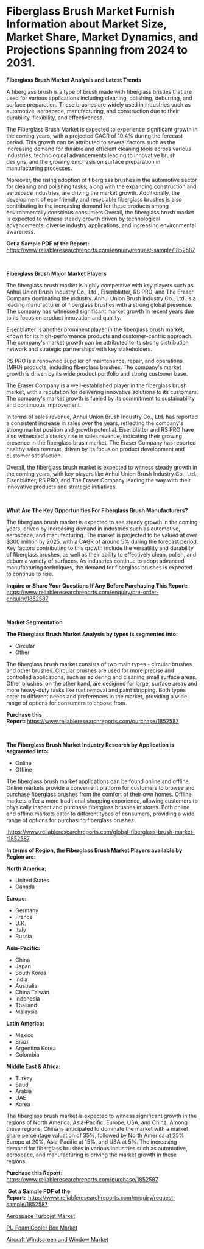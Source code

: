 <p><h1>Fiberglass Brush Market Furnish Information about Market Size, Market Share, Market Dynamics, and Projections Spanning from 2024 to 2031.</h1></p><p><strong>Fiberglass Brush Market Analysis and Latest Trends</strong></p>
<p><p>A fiberglass brush is a type of brush made with fiberglass bristles that are used for various applications including cleaning, polishing, deburring, and surface preparation. These brushes are widely used in industries such as automotive, aerospace, manufacturing, and construction due to their durability, flexibility, and effectiveness.</p><p>The Fiberglass Brush Market is expected to experience significant growth in the coming years, with a projected CAGR of 10.4% during the forecast period. This growth can be attributed to several factors such as the increasing demand for durable and efficient cleaning tools across various industries, technological advancements leading to innovative brush designs, and the growing emphasis on surface preparation in manufacturing processes.</p><p>Moreover, the rising adoption of fiberglass brushes in the automotive sector for cleaning and polishing tasks, along with the expanding construction and aerospace industries, are driving the market growth. Additionally, the development of eco-friendly and recyclable fiberglass brushes is also contributing to the increasing demand for these products among environmentally conscious consumers.Overall, the fiberglass brush market is expected to witness steady growth driven by technological advancements, diverse industry applications, and increasing environmental awareness.</p></p>
<p><strong>Get a Sample PDF of the Report:&nbsp;</strong> <a href="https://www.reliableresearchreports.com/enquiry/request-sample/1852587">https://www.reliableresearchreports.com/enquiry/request-sample/1852587</a></p>
<p>&nbsp;</p>
<p><strong>Fiberglass Brush Major Market Players</strong></p>
<p><p>The fiberglass brush market is highly competitive with key players such as Anhui Union Brush Industry Co., Ltd., Eisenblätter, RS PRO, and The Eraser Company dominating the industry. Anhui Union Brush Industry Co., Ltd. is a leading manufacturer of fiberglass brushes with a strong global presence. The company has witnessed significant market growth in recent years due to its focus on product innovation and quality. </p><p>Eisenblätter is another prominent player in the fiberglass brush market, known for its high-performance products and customer-centric approach. The company's market growth can be attributed to its strong distribution network and strategic partnerships with key stakeholders.</p><p>RS PRO is a renowned supplier of maintenance, repair, and operations (MRO) products, including fiberglass brushes. The company's market growth is driven by its wide product portfolio and strong customer base. </p><p>The Eraser Company is a well-established player in the fiberglass brush market, with a reputation for delivering innovative solutions to its customers. The company's market growth is fueled by its commitment to sustainability and continuous improvement.</p><p>In terms of sales revenue, Anhui Union Brush Industry Co., Ltd. has reported a consistent increase in sales over the years, reflecting the company's strong market position and growth potential. Eisenblätter and RS PRO have also witnessed a steady rise in sales revenue, indicating their growing presence in the fiberglass brush market. The Eraser Company has reported healthy sales revenue, driven by its focus on product development and customer satisfaction.</p><p>Overall, the fiberglass brush market is expected to witness steady growth in the coming years, with key players like Anhui Union Brush Industry Co., Ltd., Eisenblätter, RS PRO, and The Eraser Company leading the way with their innovative products and strategic initiatives.</p></p>
<p>&nbsp;</p>
<p><strong>What Are The Key Opportunities For Fiberglass Brush Manufacturers?</strong></p>
<p><p>The fiberglass brush market is expected to see steady growth in the coming years, driven by increasing demand in industries such as automotive, aerospace, and manufacturing. The market is projected to be valued at over $300 million by 2025, with a CAGR of around 5% during the forecast period. Key factors contributing to this growth include the versatility and durability of fiberglass brushes, as well as their ability to effectively clean, polish, and deburr a variety of surfaces. As industries continue to adopt advanced manufacturing techniques, the demand for fiberglass brushes is expected to continue to rise.</p></p>
<p><strong>Inquire or Share Your Questions If Any Before Purchasing This Report:</strong> <a href="https://www.reliableresearchreports.com/enquiry/pre-order-enquiry/1852587">https://www.reliableresearchreports.com/enquiry/pre-order-enquiry/1852587</a></p>
<p>&nbsp;</p>
<p><strong>Market Segmentation</strong></p>
<p><strong>The Fiberglass Brush Market Analysis by types is segmented into:</strong></p>
<p><ul><li>Circular</li><li>Other</li></ul></p>
<p><p>The fiberglass brush market consists of two main types - circular brushes and other brushes. Circular brushes are used for more precise and controlled applications, such as soldering and cleaning small surface areas. Other brushes, on the other hand, are designed for larger surface areas and more heavy-duty tasks like rust removal and paint stripping. Both types cater to different needs and preferences in the market, providing a wide range of options for consumers to choose from.</p></p>
<p><strong>Purchase this Report:&nbsp;</strong><a href="https://www.reliableresearchreports.com/purchase/1852587">https://www.reliableresearchreports.com/purchase/1852587</a></p>
<p>&nbsp;</p>
<p><strong>The Fiberglass Brush Market Industry Research by Application is segmented into:</strong></p>
<p><ul><li>Online</li><li>Offline</li></ul></p>
<p><p>The fiberglass brush market applications can be found online and offline. Online markets provide a convenient platform for customers to browse and purchase fiberglass brushes from the comfort of their own homes. Offline markets offer a more traditional shopping experience, allowing customers to physically inspect and purchase fiberglass brushes in stores. Both online and offline markets cater to different types of consumers, providing a wide range of options for purchasing fiberglass brushes.</p></p>
<p><a href="https://www.reliableresearchreports.com/global-fiberglass-brush-market-r1852587">&nbsp;https://www.reliableresearchreports.com/global-fiberglass-brush-market-r1852587</a></p>
<p><strong>In terms of Region, the Fiberglass Brush Market Players available by Region are:</strong></p>
<p>
    <p> <strong> North America: </strong>
        <ul>
            <li>United States</li>
            <li>Canada</li>
        </ul>
        </p> 
    <p> <strong> Europe: </strong>
        <ul>
            <li>Germany</li>
            <li>France</li>
            <li>U.K.</li>
            <li>Italy</li>
            <li>Russia</li>
        </ul>
        </p> 
    <p> <strong> Asia-Pacific: </strong>
        <ul>
            <li>China</li>
            <li>Japan</li>
            <li>South Korea</li>
            <li>India</li>
            <li>Australia</li>
            <li>China Taiwan</li>
            <li>Indonesia</li>
            <li>Thailand</li>
            <li>Malaysia</li>
        </ul>
        </p> 
    <p> <strong> Latin America: </strong>
        <ul>
            <li>Mexico</li>
            <li>Brazil</li>
            <li>Argentina Korea</li>
            <li>Colombia</li>
        </ul>
        </p> 
    <p> <strong> Middle East & Africa: </strong>
        <ul>
            <li>Turkey</li>
            <li>Saudi</li>
            <li>Arabia</li>
            <li>UAE</li>
            <li>Korea</li>
        </ul>
    </p>
    </p>
<p><p>The fiberglass brush market is expected to witness significant growth in the regions of North America, Asia-Pacific, Europe, USA, and China. Among these regions, China is anticipated to dominate the market with a market share percentage valuation of 35%, followed by North America at 25%, Europe at 20%, Asia-Pacific at 15%, and USA at 5%. The increasing demand for fiberglass brushes in various industries such as automotive, aerospace, and manufacturing is driving the market growth in these regions.</p></p>
<p><strong>Purchase this Report: </strong><a href="https://www.reliableresearchreports.com/purchase/1852587">https://www.reliableresearchreports.com/purchase/1852587</a></p>
<p>&nbsp;<strong>Get a Sample PDF of the Report:&nbsp;&nbsp;</strong><a href="https://www.reliableresearchreports.com/enquiry/request-sample/1852587">https://www.reliableresearchreports.com/enquiry/request-sample/1852587</a></p>
<p><strong></strong></p>
<p><p><a href="https://github.com/bmorecock/Market-Research-Report-List-4/blob/main/aerospace-turbojet-market.md">Aerospace Turbojet Market</a></p><p><a href="https://github.com/RickHolmes3/Market-Research-Report-List-6/blob/main/pu-foam-cooler-box-market.md">PU Foam Cooler Box Market</a></p><p><a href="https://github.com/Krish2023na/Market-Research-Report-List-5/blob/main/aircraft-windscreen-and-window-market.md">Aircraft Windscreen and Window Market</a></p></p>